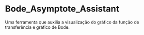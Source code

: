 # Bode_Asymptote_Assistant
 Uma ferramenta que auxilia a visualização do gráfico da função de transferência e gráfico de Bode.
